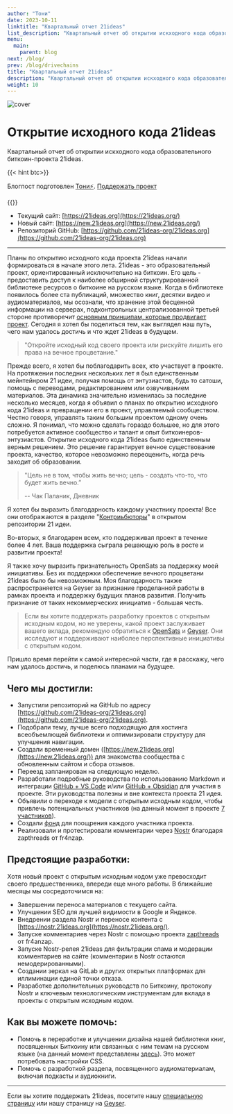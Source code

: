 ```yaml
---
author: "Тони"
date: 2023-10-11
linktitle: "Квартальный отчет 21ideas"
list_description: "Квартальный отчет об открытии искходного кода образовательного биткоин-проекта 21ideas."
menu:
  main:
    parent: blog
next: /blog/
prev: /blog/drivechains
title: "Квартальный отчет 21ideas"
description: "Квартальный отчет об открытии искходного кода образовательного биткоин-проекта 21ideas."
weight: 10
---
```


![cover](https://i.nostr.build/az7q.jpg)

# Открытие исходного кода 21ideas

Квартальный отчет об открытии искходного кода образовательного биткоин-проекта 21ideas.

{{< hint btc>}}

Блогпост подготовлен [Тони⚡️](https://snort.social/p/npub10awzknjg5r5lajnr53438ndcyjylgqsrnrtq5grs495v42qc6awsj45ys7). [Поддержать проект](/contribute/)

{{</hint >}}

- Текущий сайт: [https://21ideas.org](https://21ideas.org/)  
- Новый сайт: [https://new.21ideas.org](https://new.21ideas.org/)  
- Репозиторий GitHub: [https://github.com/21ideas-org/21ideas.org](https://github.com/21ideas-org/21ideas.org)

---

Планы по открытию исходного кода проекта 21ideas начали формироваться в начале этого лета. 21ideas - это образовательный проект, ориентированный исключительно на биткоин. Его цель - предоставить доступ к наиболее обширной структурированной библиотеке ресурсов о биткоине на русском языке. Когда в библиотеке появилось более ста публикаций, множество книг, десятки видео и аудиоматериалов, мы осознали, что хранение этой бесценной информации на серверах, подконтрольных централизованной третьей стороне противоречит [основным принципам, которые продвигает проект](https://new.21ideas.org/doverennye-tretyi-storony/). Сегодня я хотел бы поделиться тем, как выглядел наш путь, чего нам удалось достичь и что ждет 21ideas в будущем.

> "Откройте исходный код своего проекта или рискуйте лишить его права на вечное процветание."

Прежде всего, я хотел бы поблагодарить всех, кто участвует в проекте. На протяжении последних нескольких лет я был единственным мейнтейнром 21 идеи, получая помощь от энтузиастов, будь то сатоши, помощь с переводами, редактированием или озвучиванием материалов. Эта динамика значительно изменилась за последние несколько месяцев, когда я объявил о планах по открытию исходного кода 21ideas и превращении его в проект, управляемый сообществом. Честно говоря, управлять таким большим проектом одному очень сложно. Я понимал, что можно сделать гораздо большее, но для этого потребуется активное сообщество и талант и опыт биткоинеров-энтузиастов. Открытие исходного кода 21ideas было единственным верным решением. Это решение гарантирует вечное существование проекта, качество, которое невозможно переоценить, когда речь заходит об образовании.

> "Цель не в том, чтобы жить вечно; цель - создать что-то, что будет жить вечно.”
> 
> -- Чак Паланик, Дневник

Я хотел бы выразить благодарность каждому участнику проекта! Все они отображаются в разделе "[Контриьбюторы](https://github.com/21ideas-org/21ideas.org/graphs/contributors)" в открытом репозитории 21 идеи.

Во-вторых, я благодарен всем, кто поддерживал проект в течение более 4 лет. Ваша поддержка сыграла решающую роль в росте и развитии проекта!

Я также хочу выразить признательность OpenSats за поддержку моей инициативы. Без их поддержки обеспечение вечного процветани 21ideas было бы невозможным. Моя благодарность также распространяется на Geyser за признание проделанной работы в рамках проекта и поддержку будущих планов развития. Получить признание от таких некоммерческих инициатив - большая честь.

> Если вы хотите поддержать разработку проектов с открытым исходным кодом, но не уверены, какой проект заслуживает вашего вклада, рекомендую обратиться к [OpenSats](https://opensats.org/) и [Geyser](https://geyser.fund/). Они исследуют и поддерживают наиболее перспективные инициативы с открытым кодом.

Пришло время перейти к самой интересной части, где я расскажу, чего нам удалось достичь, и поделюсь планами на будущее.

## Чего мы достигли:

- Запустили репозиторий на GitHub по адресу [https://github.com/21ideas-org/21ideas.org](https://github.com/21ideas-org/21ideas.org).
- Подобрали тему, лучше всего подходящую для хостинга всеобъемлющей библиотеки и оптимизировали структуру для улучшения навигации.
- Создали временный домен ([https://new.21ideas.org](https://new.21ideas.org/)) для знакомства сообщества с обновленным сайтом и сбора отзывов.
- Переезд запланирован на следующую неделю.
- Разработали подробные руководства по использованию Markdown и интеграции [GitHub + VS Code](https://new.21ideas.org/github/) и/или [GitHub + Obsidian](https://new.21ideas.org/obsidian/) для участия в проекте. Эти руководства полезны и вне контекста проекта 21 идея.
- Объявили о переходе к модели с открытым исходным кодом, чтобы привлечь потенциальных участников (на данный момент в проекте [7 участников](https://github.com/21ideas-org/21ideas.org/graphs/contributors)).
- Создали [фонд](https://github.com/21ideas-org/21ideas.org#%D1%82%D0%B0%D0%B1%D0%BB%D0%B8%D1%86%D0%B0-%D1%81%D1%80%D0%B5%D0%B4%D1%81%D1%82%D0%B2) для поощрения каждого участника проекта.
- Реализовали и протестировали комментарии через [Nostr](https://nostr.21ideas.org) благодаря zapthreads от fr4nzap.

## Предстоящие разработки:

Хотя новый проект с открытым исходным кодом уже превосходит своего предшественника, впереди еще много работы. В ближайшие месяцы мы сосредоточимся на:

- Завершении переноса материалов с текущего сайта.
- Улучшении SEO для лучшей видимости в Google и Яндексе.
- Внедрении раздела Nostr и переносе контента с [https://nostr.21ideas.org](https://nostr.21ideas.org/).
- Запуске комментариев через Nostr с помощью проекта [zapthreads](https://github.com/fr4nzap/zapthreads) от fr4anzap.
- Запуске Nostr-релея 21ideas для фильтрации спама и модерации комментариев на сайте (комментарии в Nostr остаются немодерированными).
- Создании зеркал на GitLab и других открытых платформах для иллиминации единой точки отказа.
- Разработке дополнительных руководств по Биткоину, протоколу Nostr и ключевым технологическим инструментам для вклада в проекты с открытым исходным кодом.

## Как вы можете помочь:

- Помочь в переработке и улучшении дизайна нашей библиотеки книг, посвященных Биткоину или связанных с ним темам на русском языке (на данный момент представлены [здесь](https://new.21ideas.org/books/)). Это может потребовать настройки CSS.
- Помочь с разработкой раздела, посвященного аудиоматериалам, включая подкасты и аудиокниги.

---

Если вы хотите поддержать 21ideas, посетите нашу [специальную страницу](https://new.21ideas.org/contribute/) или нашу страницу на [Geyser](https://geyser.fund/project/21ideas).